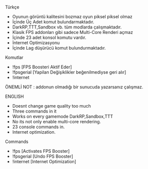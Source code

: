 Türkçe 

* Oyunun görüntü kalitesini bozmaz oyun piksel piksel olmaz
* İçinde Üç Adet komut bulundarmaktadır.
* DarkRP,TTT,Sandbox vb. tüm modlarda çalışmaktadır.
* Klasik FPS addonları gibi sadece Multi-Core Renderi açmaz
* İçinde 23 adet konsol komutu vardır.
* İnternet Optimizasyonu 
* İçinde Lag düşürücü komut bulundurmaktadır.


Komutlar 

* !fps [FPS Boosteri Aktif Eder]
* !fpsgerial [Yapilan Değişiklikler beğenilmediyse geri alır]
* !internet

ÖNEMLİ NOT : addonun olmadığı bir sunucuda yazarsanız çalışmaz.




ENGLISH 

* Doesnt change game quality too much
* Three commands in it
* Works on every gamemode DarkRP,Sandbox,TTT
* No its not only enable multi-core rendering.
* 23 console commands in.
* Internet optimization.


Commands

* !fps [Activates FPS Booster]
* !fpsgerial [Undo FPS Booster]
* !internet [Internet Optimization]


